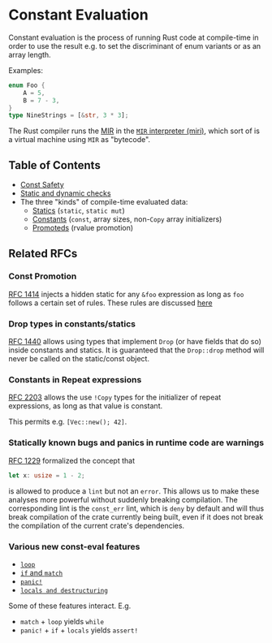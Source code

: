 # Constant Evaluation

Constant evaluation is the process of running Rust code at compile-time
in order to use the result e.g. to set the discriminant of enum variants
or as an array length.

Examples:

```rust
enum Foo {
    A = 5,
    B = 7 - 3,
}
type NineStrings = [&str, 3 * 3];
```

The Rust compiler runs the [MIR](https://rustc-dev-guide.rust-lang.org/mir/index.html)
in the [`MIR` interpreter (miri)](https://rustc-dev-guide.rust-lang.org/const-eval),
which sort of is a virtual machine using `MIR` as "bytecode".

## Table of Contents

* [Const Safety](const_safety.md)
* [Static and dynamic checks](const_checks.md)
* The three "kinds" of compile-time evaluated data:
  * [Statics](static.md) (`static`, `static mut`)
  * [Constants](const.md) (`const`, array sizes, non-`Copy` array initializers)
  * [Promoteds](promotion.md) (rvalue promotion)

## Related RFCs

### Const Promotion

[RFC 1414](https://github.com/rust-lang/rfcs/pull/1414) injects a hidden static for any
`&foo` expression as long as `foo` follows a certain set of rules.
These rules are discussed [here](promotion.md)

### Drop types in constants/statics

[RFC 1440](https://github.com/rust-lang/rfcs/pull/1440) allows using types that implement
`Drop` (or have fields that do so) inside constants and statics. It is guaranteed that the
`Drop::drop` method will never be called on the static/const object.

### Constants in Repeat expressions

[RFC 2203](https://github.com/rust-lang/rfcs/pull/2203) allows the use `!Copy` types for the
initializer of repeat expressions, as long as that value is constant.

This permits e.g. `[Vec::new(); 42]`.

### Statically known bugs and panics in runtime code are warnings

[RFC 1229](https://github.com/rust-lang/rfcs/pull/1229) formalized the concept that

```rust
let x: usize = 1 - 2;
```

is allowed to produce a `lint` but not an `error`. This allows us to make these analyses
more powerful without suddenly breaking compilation. The corresponding lint is the `const_err`
lint, which is `deny` by default and will thus break compilation of the crate currently being built,
even if it does not break the compilation of the current crate's dependencies.

### Various new const-eval features

* [`loop`](https://github.com/rust-lang/rfcs/pull/2344)
* [`if` and `match`](https://github.com/rust-lang/rfcs/pull/2342)
* [`panic!`](https://github.com/rust-lang/rfcs/pull/2345)
* [`locals and destructuring`](https://github.com/rust-lang/rfcs/pull/2341)

Some of these features interact. E.g.

* `match` + `loop` yields `while`
* `panic!` + `if` + `locals` yields `assert!`
